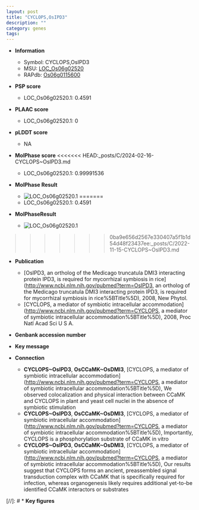```yaml
---
layout: post
title: "CYCLOPS,OsIPD3"
description: ""
category: genes
tags: 
---
```


* **Information**  
    + Symbol: CYCLOPS,OsIPD3  
    + MSU: [LOC_Os06g02520](http://rice.plantbiology.msu.edu/cgi-bin/ORF_infopage.cgi?orf=LOC_Os06g02520)  
    + RAPdb: [Os06g0115600](http://rapdb.dna.affrc.go.jp/viewer/gbrowse_details/irgsp1?name=Os06g0115600)  

* **PSP score**  
    + LOC_Os06g02520.1: 0.4591 

* **PLAAC score**  
    + LOC_Os06g02520.1: 0 

* **pLDDT score**
    + NA


* **MolPhase score**
<<<<<<< HEAD:_posts/C/2024-02-16-CYCLOPS~OsIPD3.md
    + LOC_Os06g02520.1: 0.99991536

* **MolPhase Result**
    + ![LOC_Os06g02520.1](https://304243504.github.io/Pictures/LOC_Os06g/LOC_Os06g02520.1.png)
=======
    + LOC_Os06g02520.1: 0.4591

* **MolPhaseResult**
    + ![LOC_Os06g02520.1](https://ricepsp.github.io/pictures/LOC_Os06g/LOC_Os06g02520.1.png)
>>>>>>> 0ba9e656d2567e330407a5f1b1d54d48f23437ee:_posts/C/2022-11-15-CYCLOPS~OsIPD3.md

* **Publication**  
    + [OsIPD3, an ortholog of the Medicago truncatula DMI3 interacting protein IPD3, is required for mycorrhizal symbiosis in rice](http://www.ncbi.nlm.nih.gov/pubmed?term=OsIPD3, an ortholog of the Medicago truncatula DMI3 interacting protein IPD3, is required for mycorrhizal symbiosis in rice%5BTitle%5D), 2008, New Phytol.
    + [CYCLOPS, a mediator of symbiotic intracellular accommodation](http://www.ncbi.nlm.nih.gov/pubmed?term=CYCLOPS, a mediator of symbiotic intracellular accommodation%5BTitle%5D), 2008, Proc Natl Acad Sci U S A.

* **Genbank accession number**  

* **Key message**  

* **Connection**  
    + __CYCLOPS~OsIPD3__, __OsCCaMK~OsDMI3__, [CYCLOPS, a mediator of symbiotic intracellular accommodation](http://www.ncbi.nlm.nih.gov/pubmed?term=CYCLOPS, a mediator of symbiotic intracellular accommodation%5BTitle%5D), We observed colocalization and physical interaction between CCaMK and CYCLOPS in plant and yeast cell nuclei in the absence of symbiotic stimulation
    + __CYCLOPS~OsIPD3__, __OsCCaMK~OsDMI3__, [CYCLOPS, a mediator of symbiotic intracellular accommodation](http://www.ncbi.nlm.nih.gov/pubmed?term=CYCLOPS, a mediator of symbiotic intracellular accommodation%5BTitle%5D), Importantly, CYCLOPS is a phosphorylation substrate of CCaMK in vitro
    + __CYCLOPS~OsIPD3__, __OsCCaMK~OsDMI3__, [CYCLOPS, a mediator of symbiotic intracellular accommodation](http://www.ncbi.nlm.nih.gov/pubmed?term=CYCLOPS, a mediator of symbiotic intracellular accommodation%5BTitle%5D), Our results suggest that CYCLOPS forms an ancient, preassembled signal transduction complex with CCaMK that is specifically required for infection, whereas organogenesis likely requires additional yet-to-be identified CCaMK interactors or substrates

[//]: # * **Key figures**  


